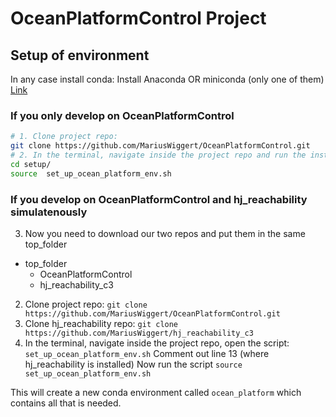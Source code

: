 # OceanPlatformControl Project

## Setup of environment
In any case install conda:
Install Anaconda OR miniconda (only one of them) [Link](https://docs.conda.io/projects/conda/en/latest/user-guide/install/macos.html)

### If you only develop on OceanPlatformControl
```sh
# 1. Clone project repo: 
git clone https://github.com/MariusWiggert/OceanPlatformControl.git
# 2. In the terminal, navigate inside the project repo and run the install bash script
cd setup/
source  set_up_ocean_platform_env.sh
```
### If you develop on OceanPlatformControl and hj_reachability simulatenously

3. Now you need to download our two repos and put them in the same top_folder
* top_folder
    * OceanPlatformControl
    * hj_reachability_c3
2. Clone project repo: 
`git clone https://github.com/MariusWiggert/OceanPlatformControl.git`
3. Clone hj_reachability repo:
`git clone https://github.com/MariusWiggert/hj_reachability_c3`
4. In the terminal, navigate inside the project repo, open the script:
`set_up_ocean_platform_env.sh`
Comment out line 13 (where hj_reachability is installed)
Now run the script `source set_up_ocean_platform_env.sh`


This will create a new conda environment called `ocean_platform` which contains all that is needed.











